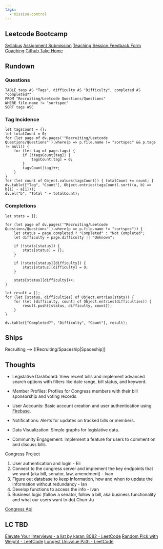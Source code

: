 ```yaml
---
tags:
  - mission-control
---
```

## Leetcode Bootcamp

[Syllabus](https://docs.google.com/document/d/1GXI7y7FBEd3jYNx_QyjlXFrM881LFx34o1OxzweVTjM/edit#heading=h.v2426a1xgwhc)
[Assignment Submission](https://docs.google.com/forms/d/e/1FAIpQLSdUUgb-G4rkFdqyRMegO4_h3nIiyKRhVKUPGXn6SYqnyG6nHQ/viewform?fbzx=-4535659911026620957)
[Teaching Session Feedback Form](https://docs.google.com/forms/d/e/1FAIpQLSdwxR17oO2S8qm3-m3CfF-G-87IFhR-HZCCMuFOZ2kpFrdbtQ/viewform)
[Coaching](https://calendly.com/ka3535-nyu/30min)
[Github Take Home](https://github.com/Kumuda123/NYU-Tandon-LeetCode-Bootcamp-Fall-2024?tab=readme-ov-file)

## Rundown
### Questions
```dataview
TABLE tags AS "Tags", difficulty AS "Difficulty", completed AS "completed?"
FROM "Recruiting/Leetcode Questions/Questions"
WHERE file.name != "sortspec"
SORT tags ASC
```
### Tag Incidence
```dataviewjs
let tagsCount = {};
let totalCount = 0;
for (let page of dv.pages('"Recruiting/Leetcode Questions/Questions"').where(p => p.file.name != "sortspec" && p.tags != null)) {
    for (let tag of page.tags) {
        if (!tagsCount[tag]) {
            tagsCount[tag] = 0;
        }
        tagsCount[tag]++;
    }
}
for (let count of Object.values(tagsCount)) { totalCount += count; }
dv.table(["Tag", "Count"], Object.entries(tagsCount).sort((a, b) => b[1] - a[1]));
dv.el("b", "Total " + totalCount);
```
### Completions
```dataviewjs
let stats = {};

for (let page of dv.pages('"Recruiting/Leetcode Questions/Questions"').where(p => p.file.name != "sortspec")) {
    let status = page.completed ? "Completed" : "Not Completed";
    let difficulty = page.difficulty || "Unknown";

    if (!stats[status]) {
        stats[status] = {};
    }

    if (!stats[status][difficulty]) {
        stats[status][difficulty] = 0;
    }

    stats[status][difficulty]++;
}

let result = [];
for (let [status, difficulties] of Object.entries(stats)) {
    for (let [difficulty, count] of Object.entries(difficulties)) {
        result.push([status, difficulty, count]);
    }
}

dv.table(["Completed?", "Difficulty", "Count"], result);
```
## Ships
Recruiting --> [[Recruiting/Spaceship|Spaceship]]


## Thoughts


- Legislative Dashboard: View recent bills and implement advanced search options with filters like date range, bill status, and keyword.
    
- Member Profiles: Profiles for Congress members with their bill sponsorship and voting records.
    
- User Accounts: Basic account creation and user authentication using [Firebase](https://firebase.google.com/docs/auth/web/start).
    
- Notifications: Alerts for updates on tracked bills or members.
    
- Data Visualization: Simple graphs for legislative data.
    
- Community Engagement: Implement a feature for users to comment on and discuss bills.

Congress Project
1. User authentication and login - Eli
2. Connect to the congress server and implement the key endpoints that we want (aka bill, senator, law, amendment) - Ivan
3. Figure out database to keep information, how and when to update the information without redundancy - Ian
4. Develop functions to access the info - Ivan 
5. Business logic (follow a senator, follow a bill, aka business functionality and what our users want to do) Chun-Ju

[Congress Api ](https://api.congress.gov/)

## LC TBD
[Elevate Your Interviews - a list by karan_8082 - LeetCode](https://leetcode.com/list/p2ev53vt/) [Random Pick with Weight - LeetCode](https://leetcode.com/problems/random-pick-with-weight/description/) [Longest Univalue Path - LeetCode](https://leetcode.com/problems/longest-univalue-path/description/)


